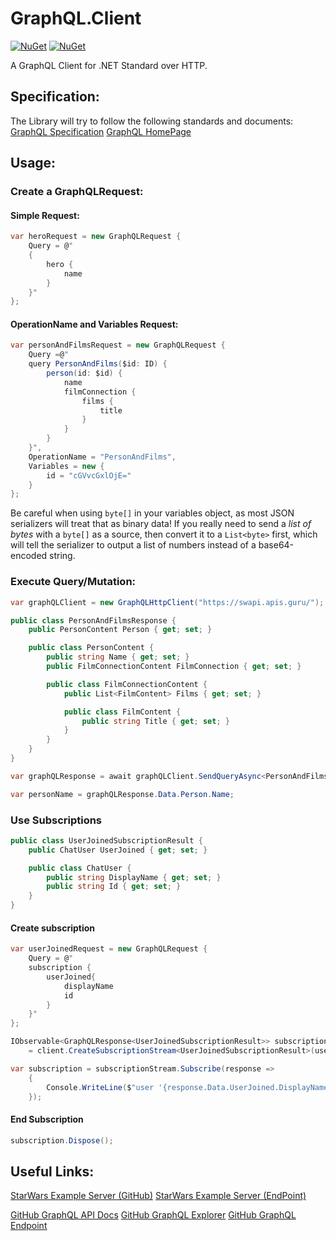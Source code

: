# GraphQL.Client
[![NuGet](https://img.shields.io/nuget/v/GraphQL.Client.svg)](https://www.nuget.org/packages/GraphQL.Client)
[![NuGet](https://img.shields.io/nuget/vpre/GraphQL.Client.svg)](https://www.nuget.org/packages/GraphQL.Client)

A GraphQL Client for .NET Standard over HTTP.

## Specification:
The Library will try to follow the following standards and documents:
[GraphQL Specification](https://facebook.github.io/graphql/June2018)
[GraphQL HomePage](http://graphql.org/learn)

## Usage:

### Create a GraphQLRequest:
#### Simple Request:
```csharp
var heroRequest = new GraphQLRequest {
    Query = @"
    {
        hero {
            name
        }
    }"
};
```

#### OperationName and Variables Request:

```csharp
var personAndFilmsRequest = new GraphQLRequest {
    Query =@"
    query PersonAndFilms($id: ID) {
        person(id: $id) {
            name
            filmConnection {
                films {
                    title
                }
            }
        }
    }",
    OperationName = "PersonAndFilms",
    Variables = new {
        id = "cGVvcGxlOjE="
    }
};
```

Be careful when using `byte[]` in your variables object, as most JSON serializers will treat that as binary data! If you really need to send a *list of bytes* with a `byte[]` as a source, then convert it to a `List<byte>` first, which will tell the serializer to output a list of numbers instead of a base64-encoded string.

### Execute Query/Mutation:

```csharp
var graphQLClient = new GraphQLHttpClient("https://swapi.apis.guru/");

public class PersonAndFilmsResponse {
    public PersonContent Person { get; set; }

    public class PersonContent {
        public string Name { get; set; }
        public FilmConnectionContent FilmConnection { get; set; }

        public class FilmConnectionContent {
            public List<FilmContent> Films { get; set; }

            public class FilmContent {
                public string Title { get; set; }
            }
        }
    }
}

var graphQLResponse = await graphQLClient.SendQueryAsync<PersonAndFilmsResponse>(personAndFilmsRequest);

var personName = graphQLResponse.Data.Person.Name;
```


### Use Subscriptions

```csharp
public class UserJoinedSubscriptionResult {
    public ChatUser UserJoined { get; set; }

    public class ChatUser {
        public string DisplayName { get; set; }
        public string Id { get; set; }
    }
}
```

#### Create subscription

```csharp
var userJoinedRequest = new GraphQLRequest {
    Query = @"
    subscription {
        userJoined{
            displayName
            id
        }
    }"
};

IObservable<GraphQLResponse<UserJoinedSubscriptionResult>> subscriptionStream 
    = client.CreateSubscriptionStream<UserJoinedSubscriptionResult>(userJoinedRequest);

var subscription = subscriptionStream.Subscribe(response => 
    {
        Console.WriteLine($"user '{response.Data.UserJoined.DisplayName}' joined")
    });
```

#### End Subscription

```csharp
subscription.Dispose();
```

## Useful Links:
[StarWars Example Server (GitHub)](https://github.com/graphql/swapi-graphql)
[StarWars Example Server (EndPoint)](https://swapi.apis.guru/)

[GitHub GraphQL API Docs](https://developer.github.com/v4/guides/forming-calls/)
[GitHub GraphQL Explorer](https://developer.github.com/v4/explorer/)
[GitHub GraphQL Endpoint](https://api.github.com/graphql)
